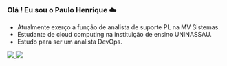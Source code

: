 
### Olá ! Eu sou o Paulo Henrique ☁️
- Atualmente exerço a função de analista de suporte PL na MV Sistemas.
- Estudante de cloud computing na instituição de ensino UNINASSAU.
- Estudo para ser um analista DevOps.

<div>
 <a href="https://www.linkedin.com/in/paulohenriquephbl/" target="_blank"><img src="https://img.shields.io/badge/LinkedIn-0077B5?style=for-the-badge&logo=linkedin&logoColor=white" target="_blank"</a>
 <a href="mailto:ppphenrique@gmail.com"><img src="https://img.shields.io/badge/Gmail-D14836?style=for-the-badge&logo=gmail&logoColor=white" target="_blank"</a>  
 
</div>
